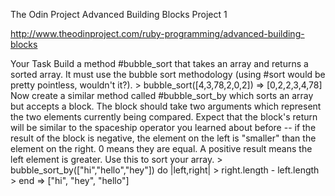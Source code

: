 The Odin Project Advanced Building Blocks Project 1

http://www.theodinproject.com/ruby-programming/advanced-building-blocks

Your Task
Build a method #bubble_sort that takes an array and returns a sorted array. It must use the bubble sort methodology (using #sort would be pretty pointless, wouldn't it?).
    > bubble_sort([4,3,78,2,0,2])
    => [0,2,2,3,4,78]
Now create a similar method called #bubble_sort_by which sorts an array but accepts a block. The block should take two arguments which represent the two elements currently being compared. Expect that the block's return will be similar to the spaceship operator you learned about before -- if the result of the block is negative, the element on the left is "smaller" than the element on the right. 0 means they are equal. A positive result means the left element is greater. Use this to sort your array.
    > bubble_sort_by(["hi","hello","hey"]) do |left,right|
    >   right.length - left.length
    > end
    => ["hi", "hey", "hello"]